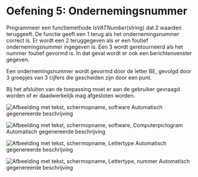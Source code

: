 # Oefening 5: Ondernemingsnummer

Programmeer een functiemethode *IsVATNumber*(string) dat 2 waarden
teruggeeft. De functie geeft een 1 terug als het ondernemingsnummer
correct is. Er wordt een 2 teruggegeven als er een foutief
ondernemingsnummer ingegeven is. Een 3 wordt geretourneerd als het
nummer foutief gevormd is. In dat geval wordt er ook een
berichtenvenster gegeven.

Een ondernemingsnummer wordt gevormd door de letter BE, gevolgd door 3
groepjes van 3 cijfers die gescheiden zijn door een punt.

Bij het afsluiten van de toepassing moet er aan de gebruiker gevraagd
worden of er daadwerkelijk mag afgesloten worden.

![Afbeelding met tekst, schermopname, software Automatisch gegenereerde
beschrijving](./media/image1.png)

![Afbeelding met tekst, schermopname, software, Computerpictogram
Automatisch gegenereerde
beschrijving](./media/image2.png)

![Afbeelding met tekst, schermopname, Lettertype Automatisch
gegenereerde
beschrijving](./media/image3.png)

![Afbeelding met tekst, schermopname, Lettertype, nummer Automatisch
gegenereerde
beschrijving](./media/image4.png)
